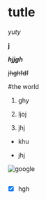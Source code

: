 # tutle

_yuty_

**j**

_**hjjgh**_

~~jhghfdf~~

#the world

1. ghy

2. ljoj

3. jhj

+ khu
* jhj


![google](https://s.yimg.com/ny/api/res/1.2/tWUGYHIdRB5UkxEH4hbY6w--/YXBwaWQ9aGlnaGxhbmRlcjt3PTY0MDtoPTQzNA--/https://s.yimg.com/os/creatr-uploaded-images/2023-04/98924770-e593-11ed-bf6f-c1fb9b89eea2)

```Markdon =

```

- [X] hgh
	
